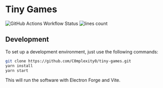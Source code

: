 # Tiny Games

![GitHub Actions Workflow Status](https://img.shields.io/github/actions/workflow/status/C0mplexity0/tiny-games/test.yml)
![lines count](https://img.shields.io/endpoint?url=https://ghloc.vercel.app/api/c0mplexity0/tiny-games/badge?filter=.ts$,.tsx$,.js$,.mjs$)

## Development
To set up a development environment, just use the following commands:

```bash
git clone https://github.com/C0mplexity0/tiny-games.git
yarn install
yarn start
```

This will run the software with Electron Forge and Vite.

